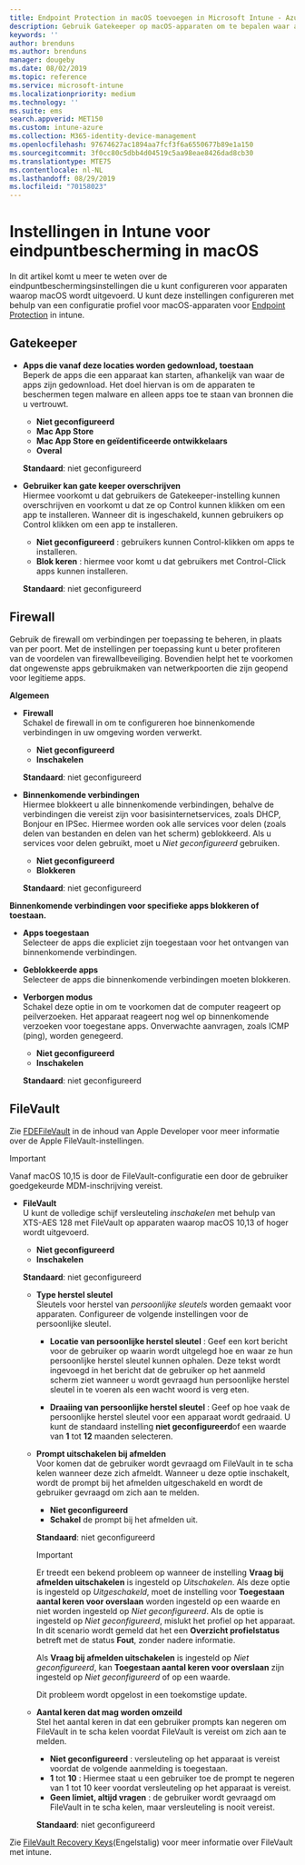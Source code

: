 ```yaml
---
title: Endpoint Protection in macOS toevoegen in Microsoft Intune - Azure | Microsoft Docs
description: Gebruik Gatekeeper op macOS-apparaten om te bepalen waar apps kunnen worden geïnstalleerd, inclusief de Mac App Store. Schakel met Microsoft Intune ook een firewall in of configureer een firewall die bepaalde apps toestaat, bepaalde apps blokkeert, de verborgen modus gebruikt en zelfs bepaalde typen binnenkomende verbindingen blokkeert.
keywords: ''
author: brenduns
ms.author: brenduns
manager: dougeby
ms.date: 08/02/2019
ms.topic: reference
ms.service: microsoft-intune
ms.localizationpriority: medium
ms.technology: ''
ms.suite: ems
search.appverid: MET150
ms.custom: intune-azure
ms.collection: M365-identity-device-management
ms.openlocfilehash: 97674627ac1894aa7fcf3f6a6550677b89e1a150
ms.sourcegitcommit: 3f0cc80c5dbb4d04519c5aa98eae8426dad8cb30
ms.translationtype: MTE75
ms.contentlocale: nl-NL
ms.lasthandoff: 08/29/2019
ms.locfileid: "70158023"
---
```

# <a name="macos-endpoint-protection-settings-in-intune"></a>Instellingen in Intune voor eindpuntbescherming in macOS  

In dit artikel komt u meer te weten over de eindpuntbeschermingsinstellingen die u kunt configureren voor apparaten waarop macOS wordt uitgevoerd. U kunt deze instellingen configureren met behulp van een configuratie profiel voor macOS-apparaten voor [Endpoint Protection](endpoint-protection-configure.md) in intune.  

## <a name="gatekeeper"></a>Gatekeeper  

- **Apps die vanaf deze locaties worden gedownload, toestaan**  
  Beperk de apps die een apparaat kan starten, afhankelijk van waar de apps zijn gedownload. Het doel hiervan is om de apparaten te beschermen tegen malware en alleen apps toe te staan van bronnen die u vertrouwt.  

  - **Niet geconfigureerd**  
  - **Mac App Store**  
  - **Mac App Store en geïdentificeerde ontwikkelaars**  
  - **Overal**  

  **Standaard**: niet geconfigureerd  

- **Gebruiker kan gate keeper overschrijven**  
  Hiermee voorkomt u dat gebruikers de Gatekeeper-instelling kunnen overschrijven en voorkomt u dat ze op Control kunnen klikken om een app te installeren. Wanneer dit is ingeschakeld, kunnen gebruikers op Control klikken om een app te installeren.  
 
  - **Niet geconfigureerd** : gebruikers kunnen Control-klikken om apps te installeren.  
  - **Blok keren** : hiermee voor komt u dat gebruikers met Control-Click apps kunnen installeren.  

  **Standaard**: niet geconfigureerd  

## <a name="firewall"></a>Firewall  

Gebruik de firewall om verbindingen per toepassing te beheren, in plaats van per poort. Met de instellingen per toepassing kunt u beter profiteren van de voordelen van firewallbeveiliging. Bovendien helpt het te voorkomen dat ongewenste apps gebruikmaken van netwerkpoorten die zijn geopend voor legitieme apps.  

**Algemeen**
- **Firewall**  
  Schakel de firewall in om te configureren hoe binnenkomende verbindingen in uw omgeving worden verwerkt.  
  - **Niet geconfigureerd**  
  - **Inschakelen**  

  **Standaard**: niet geconfigureerd  

- **Binnenkomende verbindingen**  
  Hiermee blokkeert u alle binnenkomende verbindingen, behalve de verbindingen die vereist zijn voor basisinternetservices, zoals DHCP, Bonjour en IPSec. Hiermee worden ook alle services voor delen (zoals delen van bestanden en delen van het scherm) geblokkeerd. Als u services voor delen gebruikt, moet u *Niet geconfigureerd* gebruiken.  
  - **Niet geconfigureerd**  
  - **Blokkeren**  

  **Standaard**: niet geconfigureerd  

**Binnenkomende verbindingen voor specifieke apps blokkeren of toestaan.**  

  - **Apps toegestaan**  
    Selecteer de apps die expliciet zijn toegestaan voor het ontvangen van binnenkomende verbindingen.  

  - **Geblokkeerde apps**  
    Selecteer de apps die binnenkomende verbindingen moeten blokkeren.  

  - **Verborgen modus**  
    Schakel deze optie in om te voorkomen dat de computer reageert op peilverzoeken. Het apparaat reageert nog wel op binnenkomende verzoeken voor toegestane apps. Onverwachte aanvragen, zoals ICMP (ping), worden genegeerd.  
    - **Niet geconfigureerd**  
    - **Inschakelen**  

    **Standaard**: niet geconfigureerd  

## <a name="filevault"></a>FileVault  
Zie [FDEFileVault](https://developer.apple.com/documentation/devicemanagement/fdefilevault) in de inhoud van Apple Developer voor meer informatie over de Apple FileVault-instellingen. 

> [!IMPORTANT]  
> Vanaf macOS 10,15 is door de FileVault-configuratie een door de gebruiker goedgekeurde MDM-inschrijving vereist. 

- **FileVault**  
  U kunt de volledige schijf versleuteling *inschakelen* met behulp van XTS-AES 128 met FileVault op apparaten waarop macOS 10,13 of hoger wordt uitgevoerd.  
  - **Niet geconfigureerd**  
  - **Inschakelen**  

  **Standaard**: niet geconfigureerd  

  - **Type herstel sleutel**  
    Sleutels voor herstel van *persoonlijke sleutels* worden gemaakt voor apparaten. Configureer de volgende instellingen voor de persoonlijke sleutel.  

    - **Locatie van persoonlijke herstel sleutel** : Geef een kort bericht voor de gebruiker op waarin wordt uitgelegd hoe en waar ze hun persoonlijke herstel sleutel kunnen ophalen. Deze tekst wordt ingevoegd in het bericht dat de gebruiker op het aanmeld scherm ziet wanneer u wordt gevraagd hun persoonlijke herstel sleutel in te voeren als een wacht woord is verg eten.  
      
    - **Draaiing van persoonlijke herstel sleutel** : Geef op hoe vaak de persoonlijke herstel sleutel voor een apparaat wordt gedraaid. U kunt de standaard instelling **niet geconfigureerd**of een waarde van **1** tot **12** maanden selecteren.  

  - **Prompt uitschakelen bij afmelden**  
    Voor komen dat de gebruiker wordt gevraagd om FileVault in te scha kelen wanneer deze zich afmeldt.  Wanneer u deze optie inschakelt, wordt de prompt bij het afmelden uitgeschakeld en wordt de gebruiker gevraagd om zich aan te melden.  
    - **Niet geconfigureerd**  
    - **Schakel** de prompt bij het afmelden uit.

    **Standaard**: niet geconfigureerd  

     > [!IMPORTANT]  
     > Er treedt een bekend probleem op wanneer de instelling **Vraag bij afmelden uitschakelen** is ingesteld op *Uitschakelen*. Als deze optie is ingesteld op *Uitgeschakeld*, moet de instelling voor **Toegestaan aantal keren voor overslaan** worden ingesteld op een waarde en niet worden ingesteld op *Niet geconfigureerd*. Als de optie is ingesteld op *Niet geconfigureerd*, mislukt het profiel op het apparaat. In dit scenario wordt gemeld dat het een **Overzicht profielstatus** betreft met de status **Fout**, zonder nadere informatie.
     > 
     > Als **Vraag bij afmelden uitschakelen** is ingesteld op *Niet geconfigureerd*, kan **Toegestaan aantal keren voor overslaan** zijn ingesteld op *Niet geconfigureerd* of op een waarde.  
     > 
     > Dit probleem wordt opgelost in een toekomstige update. 

  - **Aantal keren dat mag worden omzeild**  
  Stel het aantal keren in dat een gebruiker prompts kan negeren om FileVault in te scha kelen voordat FileVault is vereist om zich aan te melden.  

    - **Niet geconfigureerd** : versleuteling op het apparaat is vereist voordat de volgende aanmelding is toegestaan.  
    - **1** tot **10** : Hiermee staat u een gebruiker toe de prompt te negeren van 1 tot 10 keer voordat versleuteling op het apparaat is vereist.  
    - **Geen limiet, altijd vragen** : de gebruiker wordt gevraagd om FileVault in te scha kelen, maar versleuteling is nooit vereist.  
 
    **Standaard**: niet geconfigureerd  

Zie [FileVault Recovery Keys](encryption-monitor.md#filevault-recovery-keys)(Engelstalig) voor meer informatie over FileVault met intune.

